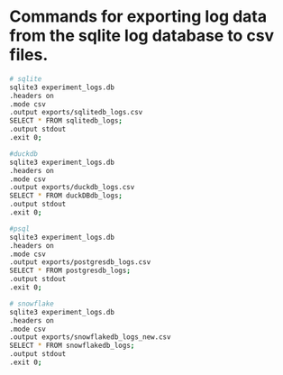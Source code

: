 # Commands for exporting log data from the sqlite log database to csv files.

```bash
# sqlite
sqlite3 experiment_logs.db
.headers on
.mode csv
.output exports/sqlitedb_logs.csv
SELECT * FROM sqlitedb_logs;
.output stdout
.exit 0;
```

```bash
#duckdb
sqlite3 experiment_logs.db
.headers on
.mode csv
.output exports/duckdb_logs.csv
SELECT * FROM duckDBdb_logs;
.output stdout
.exit 0;
```

```bash
#psql
sqlite3 experiment_logs.db
.headers on
.mode csv
.output exports/postgresdb_logs.csv
SELECT * FROM postgresdb_logs;
.output stdout
.exit 0;
```

```bash
# snowflake
sqlite3 experiment_logs.db
.headers on
.mode csv
.output exports/snowflakedb_logs_new.csv
SELECT * FROM snowflakedb_logs;
.output stdout
.exit 0;
```
